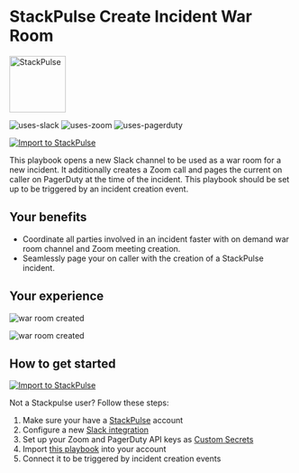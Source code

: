 # StackPulse Create Incident War Room

<img src="../../images/stackpulse.png" width="100" alt="StackPulse">

![uses-slack](https://img.shields.io/static/v1?label=uses&message=Slack&style=flat&logo=slack&color=4A154B)
![uses-zoom](https://img.shields.io/static/v1?label=uses&message=Zoom&style=flat&logo=zoom&color=2D8CFF)
![uses-pagerduty](https://img.shields.io/static/v1?label=uses&message=PagerDuty&style=flat&logo=pagerduty&color=47BA04)

[![Import to StackPulse](../../images/open_in_stackpulse.svg)](https://app.stackpulse.io/playbook/create?tab=playbook#https://github.com/stackpulse/playbooks/blob/master/stackpulse/create-incident-war-room-pagerduty/playbook.yaml)

This playbook opens a new Slack channel to be used as a war room for a new incident.
It additionally creates a Zoom call and pages the current on caller on PagerDuty at the time of the incident.
This playbook should be set up to be triggered by an incident creation event.

## Your benefits

- Coordinate all parties involved in an incident faster with on demand war room channel and Zoom meeting creation.
- Seamlessly page your on caller with the creation of a StackPulse incident.

## Your experience

![war room created](../../images/war_room.gif)

![war room created](../../images/war_room_created.png)

## How to get started

[![Import to StackPulse](../../images/open_in_stackpulse.svg)](https://app.stackpulse.io/playbook/create?tab=playbook#https://github.com/stackpulse/playbooks/blob/master/stackpulse/create-incident-war-room-pagerduty/playbook.yaml)

Not a Stackpulse user? Follow these steps:

1. Make sure your have a [StackPulse](https://stackpulse.com/get-started) account
2. Configure a new [Slack integration](https://docs.stackpulse.io/getting_started/#step-3-configure-a-new-slack-integration)
3. Set up your Zoom and PagerDuty API keys as [Custom Secrets](https://docs.stackpulse.io/integrations/#custom-integrations-secrets)
4. Import [this playbook](https://app.stackpulse.io/playbooks) into your account
5. Connect it to be triggered by incident creation events
